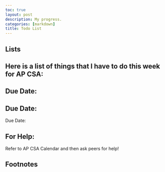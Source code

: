 ```yaml
---
toc: true
layout: post
description: My progress.
categories: [markdown]
title: Todo List
---
```


## Lists

Here is a list of things that I have to do this week for AP CSA:
- 
Due Date:
- 
Due Date:
- 
Due Date:

## For Help:

Refer to AP CSA Calendar and then ask peers for help! 

## Footnotes



[^1]: Any questions? Feel free to reach out!